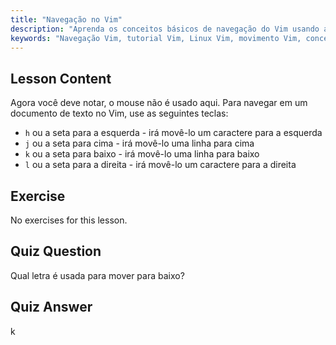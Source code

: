 ```yaml
---
title: "Navegação no Vim"
description: "Aprenda os conceitos básicos de navegação do Vim usando as teclas h, j, k, l. Entenda o movimento essencial do Vim para iniciantes e melhore suas habilidades na linha de comando Linux."
keywords: "Navegação Vim, tutorial Vim, Linux Vim, movimento Vim, conceitos básicos Vim, Vim para iniciantes, editor de texto Linux, guia Vim"
---
```


## Lesson Content

Agora você deve notar, o mouse não é usado aqui. Para navegar em um documento de texto no Vim, use as seguintes teclas:

- `h` ou a seta para a esquerda - irá movê-lo um caractere para a esquerda
- `j` ou a seta para cima - irá movê-lo uma linha para cima
- `k` ou a seta para baixo - irá movê-lo uma linha para baixo
- `l` ou a seta para a direita - irá movê-lo um caractere para a direita

## Exercise

No exercises for this lesson.

## Quiz Question

Qual letra é usada para mover para baixo?

## Quiz Answer

k

